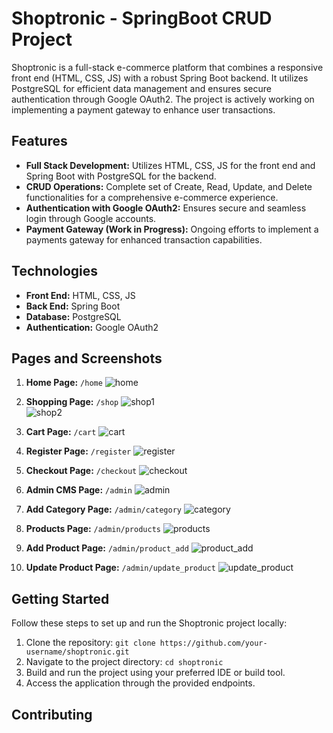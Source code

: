 # Shoptronic - SpringBoot CRUD Project

Shoptronic is a full-stack e-commerce platform that combines a responsive front end (HTML, CSS, JS) with a robust Spring Boot backend. It utilizes PostgreSQL for efficient data management and ensures secure authentication through Google OAuth2. The project is actively working on implementing a payment gateway to enhance user transactions.

## Features

- **Full Stack Development:** Utilizes HTML, CSS, JS for the front end and Spring Boot with PostgreSQL for the backend.
- **CRUD Operations:** Complete set of Create, Read, Update, and Delete functionalities for a comprehensive e-commerce experience.
- **Authentication with Google OAuth2:** Ensures secure and seamless login through Google accounts.
- **Payment Gateway (Work in Progress):** Ongoing efforts to implement a payments gateway for enhanced transaction capabilities.

## Technologies

- **Front End:** HTML, CSS, JS
- **Back End:** Spring Boot
- **Database:** PostgreSQL
- **Authentication:** Google OAuth2

## Pages and Screenshots

1. **Home Page:** `/home`
   ![home](/ecom_screenshots/home.png)

2. **Shopping Page:** `/shop`
   ![shop1](/ecom_screenshots/shop_grid.png)
    <br>
   ![shop2](/ecom_screenshots/shop_list.png)

3. **Cart Page:** `/cart`
   ![cart](/ecom_screenshots/cart.png)

4. **Register Page:** `/register`
   ![register](/ecom_screenshots/register.png)

5. **Checkout Page:** `/checkout`
   ![checkout](/ecom_screenshots/checkout.png)

6. **Admin CMS Page:** `/admin`
   ![admin](/ecom_screenshots/admin.png)

7. **Add Category Page:** `/admin/category`
   ![category](/ecom_screenshots/category.png)

8. **Products Page:** `/admin/products`
   ![products](/ecom_screenshots/products.png)

9. **Add Product Page:** `/admin/product_add`
    ![product_add](/ecom_screenshots/product_add.png)

10. **Update Product Page:** `/admin/update_product`
    ![update_product](/ecom_screenshots/update_product.png)


## Getting Started

Follow these steps to set up and run the Shoptronic project locally:

1. Clone the repository: `git clone https://github.com/your-username/shoptronic.git`
2. Navigate to the project directory: `cd shoptronic`
3. Build and run the project using your preferred IDE or build tool.
4. Access the application through the provided endpoints.

## Contributing


